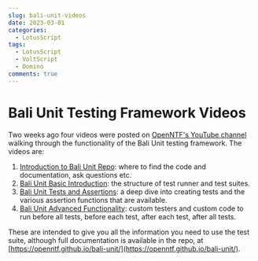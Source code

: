 ```yaml
---
slug: bali-unit-videos
date: 2023-03-01
categories:
  - LotusScript
tags: 
  - LotusScript
  - VoltScript
  - Domino
comments: true
---
```

# Bali Unit Testing Framework Videos

Two weeks ago four videos were posted on [OpenNTF's YouTube channel](https://www.youtube.com/openntf) walking through the functionality of the Bali Unit testing framework. The videos are:

1. [Introduction to Bali Unit Repo](https://www.youtube.com/watch?v=VRgtHUNHVwM&t=17s): where to find the code and documentation, ask questions etc.
1. [Bali Unit Basic Introduction](https://www.youtube.com/watch?v=HksM8cal7sc&t=12s): the structure of test runner and test suites.
1. [Bali Unit Tests and Assertions](https://www.youtube.com/watch?v=ID4FZeQ6_48): a deep dive into creating tests and the various assertion functions that are available.
1. [Bali Unit Advanced Functionality](https://www.youtube.com/watch?v=kosogKDql9k): custom testers and custom code to run before all tests, before each test, after each test, after all tests.

<!-- more -->

These are intended to give you all the information you need to use the test suite, although full documentation is available in the repo, at [https://openntf.github.io/bali-unit/](https://openntf.github.io/bali-unit/).
